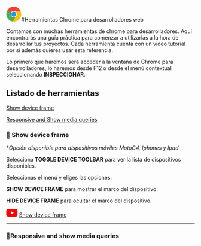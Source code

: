 ![chrome logo](logo5_40.png)#Herramientas Chrome para desarrolladores web


Contamos con muchas herramientas de chrome para desarrolladores. Aquí encontrarás una guía práctica para comenzar a utilizarlas a la hora de desarrollar tus proyectos. Cada herramienta cuenta con un video tutorial por si además quieres usar esta referencia.  

Lo primero que haremos será acceder a la ventana de Chrome para desarrolladores, lo haremos desde F12 o desde el menú contextual seleccionando **INSPECCIONAR**.  


## Listado de herramientas

 [Show device frame](#show_device_frame)

 [Responsive and Show media queries](#responsive_media_queries)  
 


<a name="show_device_frame"></a>
### :frog: Show device frame  
  
  \**Opción disponible para dispositivos móviles MotoG4, Iphones y Ipad.*  
  

Selecciona **TOGGLE DEVICE TOOLBAR** para ver la lista de dispositivos disponibles.

Seleccionas el menú y eliges las opciones: 

 **SHOW DEVICE FRAME** para mostrar el marco del dispositivo.

 **HIDE DEVICE FRAME** para ocultar el marco del dispositivo. 



![youtube logo](youtube_logo_30.png) [Show device frame](https://www.youtube.com/watch?v=VOIM00tvl3U)

---
<a name="responsive_media_queries"></a>
### :small_blue_diamond:Responsive and show media queries


